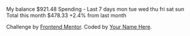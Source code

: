 My balance $921.48 Spending - Last 7 days mon tue wed thu fri sat sun Total
this month $478.33 +2.4% from last month

<div class="attribution">
      Challenge by
      <a href="https://www.frontendmentor.io?ref=challenge" target="_blank"
        >Frontend Mentor</a
      >. Coded by <a href="#">Your Name Here</a>.
</div>
